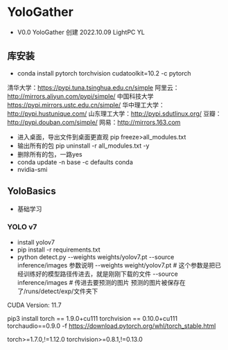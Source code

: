 # YoloGather
* V0.0 YoloGather 创建 2022.10.09 LightPC YL

## 库安装
* conda install pytorch torchvision cudatoolkit=10.2 -c pytorch

清华大学：https://pypi.tuna.tsinghua.edu.cn/simple
阿里云：http://mirrors.aliyun.com/pypi/simple/
中国科技大学 https://pypi.mirrors.ustc.edu.cn/simple/
华中理工大学：http://pypi.hustunique.com/
山东理工大学：http://pypi.sdutlinux.org/
豆瓣：http://pypi.douban.com/simple/
网易：http://mirrors.163.com

*  进入桌面，导出文件到桌面更直观
pip freeze>all_modules.txt
*  输出所有的包
pip uninstall -r all_modules.txt -y
*  删除所有的包，一路yes
*  conda update -n base -c defaults conda
*  nvidia-smi

## YoloBasics
* 基础学习
### YOLO v7
* install yolov7
* pip install -r requirements.txt
* python detect.py --weights weights/yolov7.pt --source inference/images
参数说明
    --weights weight/yolov7.pt   # 这个参数是把已经训练好的模型路径传进去，就是刚刚下载的文件
    --source inference/images   # 传进去要预测的图片
    预测的图片被保存在了/runs/detect/exp/文件夹下

CUDA Version: 11.7

pip3 install torch == 1.9.0+cu111 torchvision == 0.10.0+cu111 torchaudio==0.9.0 -f https://download.pytorch.org/whl/torch_stable.html

torch>=1.7.0,!=1.12.0
torchvision>=0.8.1,!=0.13.0


